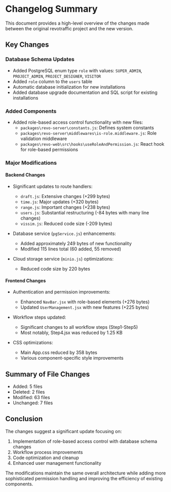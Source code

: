 # Changelog Summary

This document provides a high-level overview of the changes made between the original revotraffic project and the new version.

## Key Changes

### Database Schema Updates
- Added PostgreSQL enum type `role` with values: `SUPER_ADMIN`, `PROJECT_ADMIN`, `PROJECT_DESIGNER`, `VISITOR`
- Added `role` column to the `users` table
- Automatic database initialization for new installations
- Added database upgrade documentation and SQL script for existing installations

### Added Components
- Added role-based access control functionality with new files:
  - `packages\revo-server\constants.js`: Defines system constants
  - `packages\revo-server\middlewares\is-role.middleware.js`: Role validation middleware
  - `packages\revo-web\src\hooks\useRoleAndPermission.js`: React hook for role-based permissions

### Major Modifications

#### Backend Changes
- Significant updates to route handlers:
  - `draft.js`: Extensive changes (+299 bytes)
  - `time.js`: Major updates (+320 bytes)
  - `range.js`: Important changes (+238 bytes)
  - `users.js`: Substantial restructuring (-84 bytes with many line changes)
  - `vissim.js`: Reduced code size (-209 bytes)

- Database service (`pgService.js`) enhancements:
  - Added approximately 249 bytes of new functionality
  - Modified 115 lines total (60 added, 55 removed)

- Cloud storage service (`minio.js`) optimizations:
  - Reduced code size by 220 bytes

#### Frontend Changes
- Authentication and permission improvements:
  - Enhanced `NavBar.jsx` with role-based elements (+276 bytes)
  - Updated `UserManagement.jsx` with new features (+225 bytes)

- Workflow steps updated:
  - Significant changes to all workflow steps (Step1-Step5)
  - Most notably, Step4.jsx was reduced by 1.25 KB

- CSS optimizations:
  - Main App.css reduced by 358 bytes
  - Various component-specific style improvements

## Summary of File Changes
- Added: 5 files
- Deleted: 2 files
- Modified: 63 files
- Unchanged: 7 files

## Conclusion
The changes suggest a significant update focusing on:
1. Implementation of role-based access control with database schema changes
2. Workflow process improvements
3. Code optimization and cleanup
4. Enhanced user management functionality

The modifications maintain the same overall architecture while adding more sophisticated permission handling and improving the efficiency of existing components.

